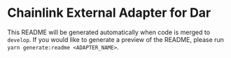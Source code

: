 # Chainlink External Adapter for Dar

This README will be generated automatically when code is merged to `develop`. If you would like to generate a preview of the README, please run `yarn generate:readme <ADAPTER_NAME>`.
